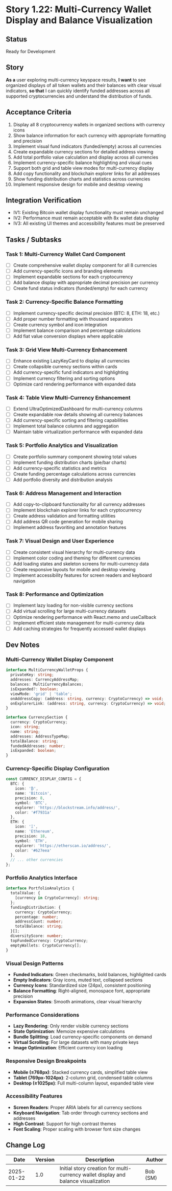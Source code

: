 # Story 1.22: Multi-Currency Wallet Display and Balance Visualization

## Status
Ready for Development

## Story
**As a** user exploring multi-currency keyspace results,
**I want** to see organized displays of all token wallets and their balances with clear visual indicators,
**so that** I can quickly identify funded addresses across all supported cryptocurrencies and understand the distribution of funds.

## Acceptance Criteria
1. Display all 8 cryptocurrency wallets in organized sections with currency icons
2. Show balance information for each currency with appropriate formatting and precision
3. Implement visual fund indicators (funded/empty) across all currencies
4. Create expandable currency sections for detailed address viewing
5. Add total portfolio value calculation and display across all currencies
6. Implement currency-specific balance highlighting and visual cues
7. Support both grid and table view modes for multi-currency display
8. Add copy functionality and blockchain explorer links for all addresses
9. Show funding distribution charts and statistics across currencies
10. Implement responsive design for mobile and desktop viewing

## Integration Verification
- IV1: Existing Bitcoin wallet display functionality must remain unchanged
- IV2: Performance must remain acceptable with 8x wallet data display
- IV3: All existing UI themes and accessibility features must be preserved

## Tasks / Subtasks

### Task 1: Multi-Currency Wallet Card Component
- [ ] Create comprehensive wallet display component for all 8 currencies
- [ ] Add currency-specific icons and branding elements
- [ ] Implement expandable sections for each cryptocurrency
- [ ] Add balance display with appropriate decimal precision per currency
- [ ] Create fund status indicators (funded/empty) for each currency

### Task 2: Currency-Specific Balance Formatting
- [ ] Implement currency-specific decimal precision (BTC: 8, ETH: 18, etc.)
- [ ] Add proper number formatting with thousand separators
- [ ] Create currency symbol and icon integration
- [ ] Implement balance comparison and percentage calculations
- [ ] Add fiat value conversion displays where applicable

### Task 3: Grid View Multi-Currency Enhancement
- [ ] Enhance existing LazyKeyCard to display all currencies
- [ ] Create collapsible currency sections within cards
- [ ] Add currency-specific fund indicators and highlighting
- [ ] Implement currency filtering and sorting options
- [ ] Optimize card rendering performance with expanded data

### Task 4: Table View Multi-Currency Enhancement
- [ ] Extend UltraOptimizedDashboard for multi-currency columns
- [ ] Create expandable row details showing all currency balances
- [ ] Add currency-specific sorting and filtering capabilities
- [ ] Implement total balance columns and aggregation
- [ ] Maintain table virtualization performance with expanded data

### Task 5: Portfolio Analytics and Visualization
- [ ] Create portfolio summary component showing total values
- [ ] Implement funding distribution charts (pie/bar charts)
- [ ] Add currency-specific statistics and metrics
- [ ] Create funding percentage calculations across currencies
- [ ] Add portfolio diversity and distribution analysis

### Task 6: Address Management and Interaction
- [ ] Add copy-to-clipboard functionality for all currency addresses
- [ ] Implement blockchain explorer links for each cryptocurrency
- [ ] Create address validation and formatting utilities
- [ ] Add address QR code generation for mobile sharing
- [ ] Implement address favoriting and annotation features

### Task 7: Visual Design and User Experience
- [ ] Create consistent visual hierarchy for multi-currency data
- [ ] Implement color coding and theming for different currencies
- [ ] Add loading states and skeleton screens for multi-currency data
- [ ] Create responsive layouts for mobile and desktop viewing
- [ ] Implement accessibility features for screen readers and keyboard navigation

### Task 8: Performance and Optimization
- [ ] Implement lazy loading for non-visible currency sections
- [ ] Add virtual scrolling for large multi-currency datasets
- [ ] Optimize rendering performance with React.memo and useCallback
- [ ] Implement efficient state management for multi-currency data
- [ ] Add caching strategies for frequently accessed wallet displays

## Dev Notes

### Multi-Currency Wallet Display Component
```typescript
interface MultiCurrencyWalletProps {
  privateKey: string;
  addresses: CurrencyAddressMap;
  balances: MultiCurrencyBalances;
  isExpanded?: boolean;
  viewMode: 'grid' | 'table';
  onAddressCopy: (address: string, currency: CryptoCurrency) => void;
  onExplorerLink: (address: string, currency: CryptoCurrency) => void;
}

interface CurrencySection {
  currency: CryptoCurrency;
  icon: string;
  name: string;
  addresses: AddressTypeMap;
  totalBalance: string;
  fundedAddresses: number;
  isExpanded: boolean;
}
```

### Currency-Specific Display Configuration
```typescript
const CURRENCY_DISPLAY_CONFIG = {
  BTC: {
    icon: '₿',
    name: 'Bitcoin',
    precision: 8,
    symbol: 'BTC',
    explorer: 'https://blockstream.info/address/',
    color: '#f7931a'
  },
  ETH: {
    icon: 'Ξ',
    name: 'Ethereum', 
    precision: 18,
    symbol: 'ETH',
    explorer: 'https://etherscan.io/address/',
    color: '#627eea'
  },
  // ... other currencies
};
```

### Portfolio Analytics Interface
```typescript
interface PortfolioAnalytics {
  totalValue: {
    [currency in CryptoCurrency]: string;
  };
  fundingDistribution: {
    currency: CryptoCurrency;
    percentage: number;
    addressCount: number;
    totalBalance: string;
  }[];
  diversityScore: number;
  topFundedCurrency: CryptoCurrency;
  emptyWallets: CryptoCurrency[];
}
```

### Visual Design Patterns
- **Funded Indicators**: Green checkmarks, bold balances, highlighted cards
- **Empty Indicators**: Gray icons, muted text, collapsed sections
- **Currency Icons**: Standardized size (24px), consistent positioning
- **Balance Formatting**: Right-aligned, monospace font, appropriate precision
- **Expansion States**: Smooth animations, clear visual hierarchy

### Performance Considerations
- **Lazy Rendering**: Only render visible currency sections
- **State Optimization**: Memoize expensive calculations
- **Bundle Splitting**: Load currency-specific components on demand
- **Virtual Scrolling**: For large datasets with many private keys
- **Image Optimization**: Efficient currency icon loading

### Responsive Design Breakpoints
- **Mobile (≤768px)**: Stacked currency cards, simplified table view
- **Tablet (769px-1024px)**: 2-column grid, condensed table columns
- **Desktop (≥1025px)**: Full multi-column layout, expanded table view

### Accessibility Features
- **Screen Readers**: Proper ARIA labels for all currency sections
- **Keyboard Navigation**: Tab order through currency sections and addresses
- **High Contrast**: Support for high contrast themes
- **Font Scaling**: Proper scaling with browser font size changes

## Change Log
| Date | Version | Description | Author |
|------|---------|-------------|---------|
| 2025-01-22 | 1.0 | Initial story creation for multi-currency wallet display and balance visualization | Bob (SM) | 